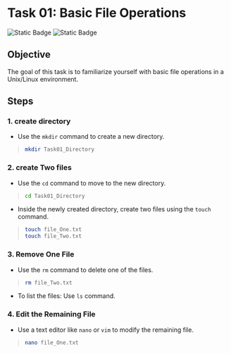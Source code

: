 # **Task 01: Basic File Operations**

![Static Badge](https://img.shields.io/badge/build-Ubuntu-brightgreen?style=flat&logo=ubuntu&label=Linux&labelColor=Orange&color=red) ![Static Badge](https://img.shields.io/badge/Linux-Task01-Orange?style=flat&label=DevOps&labelColor=blue&color=gray)


## **Objective**

The goal of this task is to familiarize yourself with basic file operations in a Unix/Linux environment.

## **Steps**

### 1. create directory

- Use the `mkdir` command to create a new directory.
> ``` bash 
> mkdir Task01_Directory
> ```

### 2. create Two files

- Use the `cd` command to move to the new directory.

> ``` bash 
> cd Task01_Directory
> ```

- Inside the newly created directory, create two files using the `touch` command.

> ``` bash 
> touch file_One.txt
> touch file_Two.txt
> ```

### 3. Remove One File
- Use the `rm` command to delete one of the files.

>```bash
> rm file_Two.txt
>```

- To list the files: Use `ls` command.

### 4. Edit the Remaining File
- Use a text editor like `nano` or `vim`  to modify the remaining file.

> ``` bash 
> nano file_One.txt
> ```
